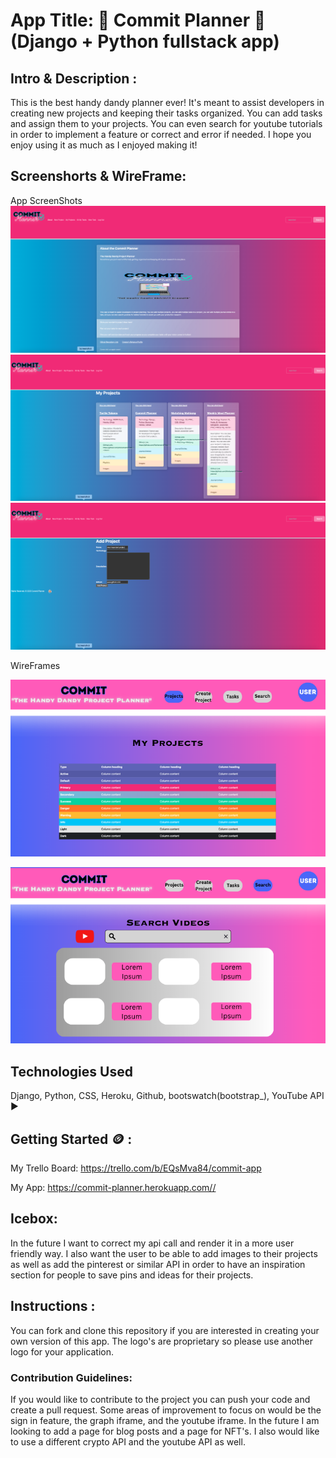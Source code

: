 # App Title: 📓 Commit Planner 📓  (Django + Python fullstack app)
## Intro & Description :
 This is the best handy dandy planner ever! It's meant to assist developers in creating new projects and keeping their tasks organized. You can add tasks and assign them to your projects. You can even search for youtube tutorials in order to implement a feature or correct and error if needed. I hope you enjoy using it as much as I enjoyed making it!
 

## Screenshorts & WireFrame:

 App ScreenShots
![Home](main_app/static/imgs/home.png)
![Projects](main_app/static/imgs/projectsIndex.png)
![ProjectsAdd](main_app/static/imgs/addproject.png)



WireFrames

![WireFrame Search](main_app/static/imgs/wireframeprojects.png)

![WireFrame Learning](main_app/static/imgs/wireframesearch.png)




## Technologies Used

Django, Python, CSS, Heroku, Github, bootswatch(bootstrap_), YouTube API ▶



## Getting Started 🪙 :

My Trello Board:
<https://trello.com/b/EQsMva84/commit-app>

My App:
<https://commit-planner.herokuapp.com//>

## Icebox:
In the future I want to correct my api call and render it in a more user friendly way. I also want the user to be able to add images to their projects as well as add the pinterest or similar API in order to have an inspiration section for people to save pins and ideas for their projects. 
## Instructions :

You can fork and clone this repository if you are interested in creating your own version of this app. The logo's are proprietary so please use another logo for your application.  

### Contribution Guidelines: 
 
 If you would like to contribute to the project you can push your code and create a pull request. Some areas of improvement to focus on would be the sign in feature, the graph iframe, and the youtube iframe. In the future I am looking to add a page for blog posts and a page for NFT's. I also would like to use a different crypto API and the youtube API as well. 
